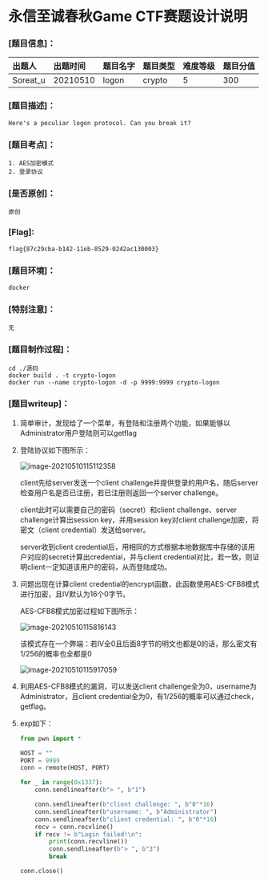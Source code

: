 # 永信至诚春秋Game CTF赛题设计说明
### [题目信息]：
出题人|出题时间|题目名字|题目类型|难度等级|题目分值
:-|:-|:-|:-|:-|:-
Soreat_u|20210510|logon|crypto|5|300

### [题目描述]：
```
Here's a peculiar logon protocol. Can you break it? 
```

### [题目考点]：
```
1. AES加密模式
2. 登录协议
```

### [是否原创]：
```
原创
```

### [Flag]:
`flag{87c29cba-b142-11eb-8529-0242ac130003}`

### [题目环境]：
```
docker
```

### [特别注意]：
```
无
```

### [题目制作过程]：
```
cd ./源码
docker build . -t crypto-logon
docker run --name crypto-logon -d -p 9999:9999 crypto-logon
```

### [题目writeup]：

1. 简单审计，发现给了一个菜单，有登陆和注册两个功能，如果能够以Administrator用户登陆则可以getflag

2. 登陆协议如下图所示：

   ![image-20210510115112358](https://s3.soreatu.com/uPic/image-20210510115112358.png)

   client先给server发送一个client challenge并提供登录的用户名，随后server检查用户名是否已注册，若已注册则返回一个server challenge。

   client此时可以需要自己的密码（secret）和client challenge、server challenge计算出session key，并用session key对client challenge加密，将密文（client credential）发送给server。

   server收到client credential后，用相同的方式根据本地数据库中存储的该用户对应的secret计算出credential，并与client credential对比，若一致，则证明client一定知道该用户的密码，从而登陆成功。

3. 问题出现在计算client credential的encrypt函数，此函数使用AES-CFB8模式进行加密，且IV默认为16个0字节。

   AES-CFB8模式加密过程如下图所示：

   ![image-20210510115816143](https://s3.soreatu.com/uPic/image-20210510115816143.png)

   该模式存在一个弊端：若IV全0且后面8字节的明文也都是0的话，那么密文有1/256的概率也全都是0

   ![image-20210510115917059](https://s3.soreatu.com/uPic/image-20210510115917059.png)

4. 利用AES-CFB8模式的漏洞，可以发送client challenge全为0，username为Administrator，且client credential全为0，有1/256的概率可以通过check，getflag。

5. exp如下：

   ```python
   from pwn import *
   
   HOST = ""
   PORT = 9999
   conn = remote(HOST, PORT)
   
   for _ in range(0x1337):
       conn.sendlineafter(b"> ", b"1")
   
       conn.sendlineafter(b"client challenge: ", b"0"*16)
       conn.sendlineafter(b"username: ", b"Administrator")
       conn.sendlineafter(b"client credential: ", b"0"*16)
       recv = conn.recvline()
       if recv != b"Login failed!\n":
           print(conn.recvline())
           conn.sendlineafter(b"> ", b"3")
           break
   
   conn.close()
   ```

   